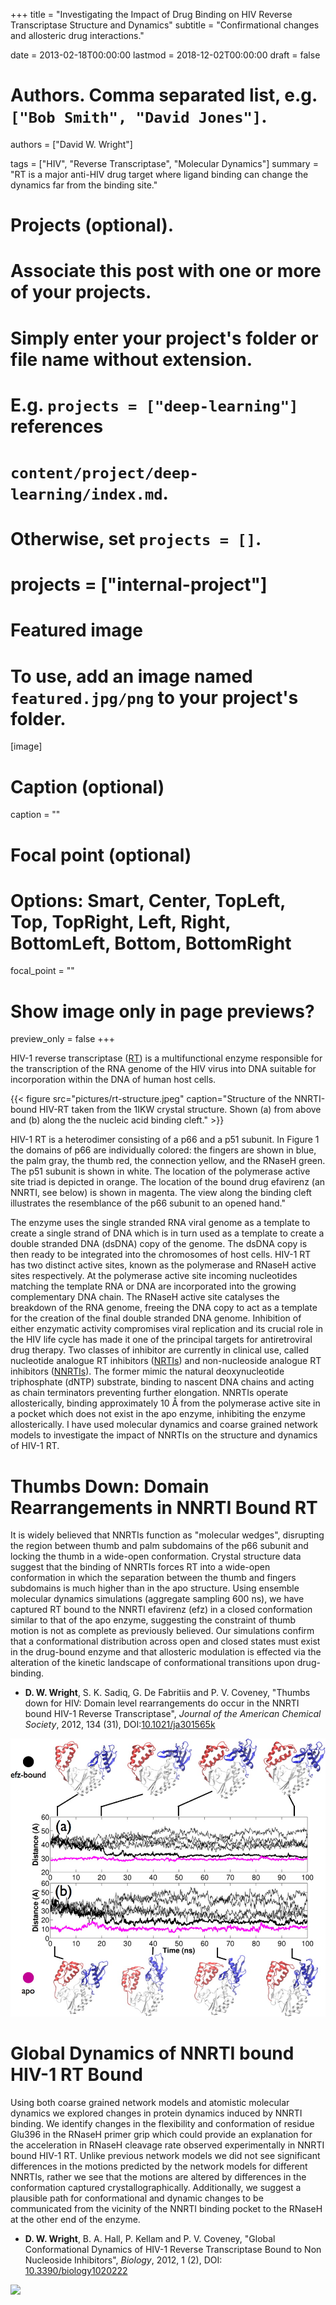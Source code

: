 +++
title = "Investigating the Impact of Drug Binding on HIV Reverse Transcriptase Structure and Dynamics"
subtitle = "Confirmational changes and allosteric drug interactions."

date = 2013-02-18T00:00:00
lastmod = 2018-12-02T00:00:00
draft = false

# Authors. Comma separated list, e.g. `["Bob Smith", "David Jones"]`.
authors = ["David W. Wright"]

tags = ["HIV", "Reverse Transcriptase", "Molecular Dynamics"]
summary = "RT is a major anti-HIV drug target where ligand binding can change the dynamics far from the binding site."

# Projects (optional).
#   Associate this post with one or more of your projects.
#   Simply enter your project's folder or file name without extension.
#   E.g. `projects = ["deep-learning"]` references 
#   `content/project/deep-learning/index.md`.
#   Otherwise, set `projects = []`.
# projects = ["internal-project"]

# Featured image
# To use, add an image named `featured.jpg/png` to your project's folder.
[image]
  # Caption (optional)
  caption = ""

  # Focal point (optional)
  # Options: Smart, Center, TopLeft, Top, TopRight, Left, Right, BottomLeft, Bottom, BottomRight
  focal_point = ""

  # Show image only in page previews?
  preview_only = false
+++

HIV-1 reverse transcriptase
([RT](http://en.wikipedia.org/wiki/Reverse_transcriptase)) is a
multifunctional enzyme responsible for the transcription of the RNA
genome of the HIV virus into DNA suitable for incorporation within the
DNA of human host cells. 

{{< figure src="pictures/rt-structure.jpeg" caption="Structure of the NNRTI-bound HIV-RT taken from the 1IKW crystal structure. Shown (a) from above and (b) along the the nucleic acid binding cleft." >}}

HIV-1 RT is a heterodimer consisting of a p66 and a p51 subunit. In Figure 1 the domains of p66 are individually colored: the fingers are shown in blue, the palm gray, the thumb red, the connection yellow, and
the RNaseH green. The p51 subunit is shown in white. 
The location of the polymerase active site triad is depicted in orange. 
The location of the bound drug efavirenz (an NNRTI, see below) is shown in magenta. 
The view along the binding cleft illustrates the resemblance of the p66 subunit to an opened hand."

The enzyme uses the single stranded RNA viral
genome as a template to create a single strand of DNA which is in turn
used as a template to create a double stranded DNA (dsDNA) copy of the
genome. The dsDNA copy is then ready to be integrated into the
chromosomes of host cells. HIV-1 RT has two distinct active sites, known
as the polymerase and RNaseH active sites respectively. At the
polymerase active site incoming nucleotides matching the template RNA or
DNA are incorporated into the growing complementary DNA chain. The
RNaseH active site catalyses the breakdown of the RNA genome, freeing
the DNA copy to act as a template for the creation of the final double
stranded DNA genome. Inhibition of either enzymatic activity compromises
viral replication and its crucial role in the HIV life cycle has made it
one of the principal targets for antiretroviral drug therapy. Two
classes of inhibitor are currently in clinical use, called nucleotide
analogue RT inhibitors
([NRTIs](http://en.wikipedia.org/wiki/Reverse-transcriptase_inhibitor#Nucleoside_analog_reverse-transcriptase_inhibitors_.28NARTIs_or_NRTIs.29))
and non-nucleoside analogue RT inhibitors
([NNRTIs](http://en.wikipedia.org/wiki/Reverse-transcriptase_inhibitor#Non-nucleoside_reverse-transcriptase_inhibitors_.28NNRTIs.29)).
The former mimic the natural deoxynucleotide triphosphate (dNTP)
substrate, binding to nascent DNA chains and acting as chain terminators
preventing further elongation. NNRTIs operate allosterically, binding
approximately 10 Å from the polymerase active site in a pocket which
does not exist in the apo enzyme, inhibiting the enzyme allosterically.
I have used molecular dynamics and coarse grained network models to
investigate the impact of NNRTIs on the structure and dynamics of HIV-1
RT.


Thumbs Down: Domain Rearrangements in NNRTI Bound RT
====================================================

It is widely believed that NNRTIs function as "molecular wedges",
disrupting the region between thumb and palm subdomains of the p66
subunit and locking the thumb in a wide-open conformation. Crystal
structure data suggest that the binding of NNRTIs forces RT into a
wide-open conformation in which the separation between the thumb and
fingers subdomains is much higher than in the apo structure. Using
ensemble molecular dynamics simulations (aggregate sampling 600 ns), we
have captured RT bound to the NNRTI efavirenz (efz) in a closed
conformation similar to that of the apo enzyme, suggesting the
constraint of thumb motion is not as complete as previously believed.
Our simulations confirm that a conformational distribution across open
and closed states must exist in the drug-bound enzyme and that
allosteric modulation is effected via the alteration of the kinetic
landscape of conformational transitions upon drug-binding.

-   **D. W. Wright**, S. K. Sadiq, G. De Fabritiis and P. V. Coveney,
    "Thumbs down for HIV: Domain level rearrangements do occur in the
    NNRTI bound HIV-1 Reverse Transcriptase", *Journal of the American
    Chemical Society*, 2012, 134 (31),
    DOI:[10.1021/ja301565k](http://dx.doi.org/10.1021/ja301565k)

![](pictures/rt-open-close.jpeg)

Global Dynamics of NNRTI bound HIV-1 RT Bound
=============================================

Using both coarse grained network models and atomistic molecular
dynamics we explored changes in protein dynamics induced by NNRTI
binding. We identify changes in the flexibility and conformation of
residue Glu396 in the RNaseH primer grip which could provide an
explanation for the acceleration in RNaseH cleavage rate observed
experimentally in NNRTI bound HIV-1 RT. Unlike previous network models
we did not see significant differences in the motions predicted by the
network models for different NNRTIs, rather we see that the motions are
altered by differences in the conformation captured
crystallographically. Additionally, we suggest a plausible path for
conformational and dynamic changes to be communicated from the vicinity
of the NNRTI binding pocket to the RNaseH at the other end of the
enzyme.

-   **D. W. Wright**, B. A. Hall, P. Kellam and P. V. Coveney, "Global
    Conformational Dynamics of HIV-1 Reverse Transcriptase Bound to Non
    Nucleoside Inhibitors", *Biology*, 2012, 1 (2), DOI:
    [10.3390/biology1020222](http://dx.doi.org/10.3390/biology1020222)

![](pictures/1vrt_anm1.gif)
